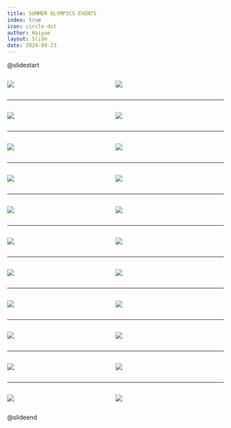 ```yaml
---
title: SUMMER OLYMPICS EVENTS
index: true
icon: circle-dot
author: Haiyue
layout: Slide
date: 2024-09-23
---
```

 
@slidestart

<div style="display:flex">
<div style="flex:1">

![](https://raw.githubusercontent.com/yclord/reading/refs/heads/master/english/Level-Q/SUMMER%20OLYMPICS%20EVENTS/001.webp)
</div>
<div style="flex:1">

![](https://raw.githubusercontent.com/yclord/reading/refs/heads/master/english/Level-Q/SUMMER%20OLYMPICS%20EVENTS/002.webp)
</div>
</div>

---

<div style="display:flex">
<div style="flex:1">

![](https://raw.githubusercontent.com/yclord/reading/refs/heads/master/english/Level-Q/SUMMER%20OLYMPICS%20EVENTS/003.webp)
</div>
<div style="flex:1">

![](https://raw.githubusercontent.com/yclord/reading/refs/heads/master/english/Level-Q/SUMMER%20OLYMPICS%20EVENTS/004.webp)
</div>
</div>

---

<div style="display:flex">
<div style="flex:1">

![](https://raw.githubusercontent.com/yclord/reading/refs/heads/master/english/Level-Q/SUMMER%20OLYMPICS%20EVENTS/005.webp)
</div>
<div style="flex:1">

![](https://raw.githubusercontent.com/yclord/reading/refs/heads/master/english/Level-Q/SUMMER%20OLYMPICS%20EVENTS/006.webp)
</div>
</div>

---

<div style="display:flex">
<div style="flex:1">

![](https://raw.githubusercontent.com/yclord/reading/refs/heads/master/english/Level-Q/SUMMER%20OLYMPICS%20EVENTS/007.webp)
</div>
<div style="flex:1">

![](https://raw.githubusercontent.com/yclord/reading/refs/heads/master/english/Level-Q/SUMMER%20OLYMPICS%20EVENTS/008.webp)
</div>
</div>

---

<div style="display:flex">
<div style="flex:1">

![](https://raw.githubusercontent.com/yclord/reading/refs/heads/master/english/Level-Q/SUMMER%20OLYMPICS%20EVENTS/009.webp)
</div>
<div style="flex:1">

![](https://raw.githubusercontent.com/yclord/reading/refs/heads/master/english/Level-Q/SUMMER%20OLYMPICS%20EVENTS/010.webp)
</div>
</div>

---

<div style="display:flex">
<div style="flex:1">

![](https://raw.githubusercontent.com/yclord/reading/refs/heads/master/english/Level-Q/SUMMER%20OLYMPICS%20EVENTS/011.webp)
</div>
<div style="flex:1">

![](https://raw.githubusercontent.com/yclord/reading/refs/heads/master/english/Level-Q/SUMMER%20OLYMPICS%20EVENTS/012.webp)
</div>
</div>

---

<div style="display:flex">
<div style="flex:1">

![](https://raw.githubusercontent.com/yclord/reading/refs/heads/master/english/Level-Q/SUMMER%20OLYMPICS%20EVENTS/013.webp)
</div>
<div style="flex:1">

![](https://raw.githubusercontent.com/yclord/reading/refs/heads/master/english/Level-Q/SUMMER%20OLYMPICS%20EVENTS/014.webp)
</div>
</div>

---

<div style="display:flex">
<div style="flex:1">

![](https://raw.githubusercontent.com/yclord/reading/refs/heads/master/english/Level-Q/SUMMER%20OLYMPICS%20EVENTS/015.webp)
</div>
<div style="flex:1">

![](https://raw.githubusercontent.com/yclord/reading/refs/heads/master/english/Level-Q/SUMMER%20OLYMPICS%20EVENTS/016.webp)
</div>
</div>

---

<div style="display:flex">
<div style="flex:1">

![](https://raw.githubusercontent.com/yclord/reading/refs/heads/master/english/Level-Q/SUMMER%20OLYMPICS%20EVENTS/017.webp)
</div>
<div style="flex:1">

![](https://raw.githubusercontent.com/yclord/reading/refs/heads/master/english/Level-Q/SUMMER%20OLYMPICS%20EVENTS/018.webp)
</div>
</div>

---

<div style="display:flex">
<div style="flex:1">

![](https://raw.githubusercontent.com/yclord/reading/refs/heads/master/english/Level-Q/SUMMER%20OLYMPICS%20EVENTS/019.webp)
</div>
<div style="flex:1">

![](https://raw.githubusercontent.com/yclord/reading/refs/heads/master/english/Level-Q/SUMMER%20OLYMPICS%20EVENTS/020.webp)
</div>
</div>

---

<div style="display:flex">
<div style="flex:1">

![](https://raw.githubusercontent.com/yclord/reading/refs/heads/master/english/Level-Q/SUMMER%20OLYMPICS%20EVENTS/021.webp)
</div>
<div style="flex:1">

![](https://raw.githubusercontent.com/yclord/reading/refs/heads/master/english/Level-Q/SUMMER%20OLYMPICS%20EVENTS/022.webp)
</div>
</div>

@slideend